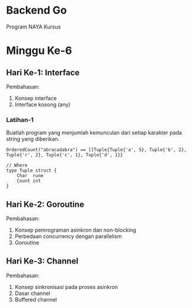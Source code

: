 # Backend Go
Program NAYA Kursus

# Minggu Ke-6

## Hari Ke-1: Interface
Pembahasan:
1. Konsep interface
2. Interface kosong (any)

### Latihan-1
Buatlah program yang menjumlah kemunculan dari setiap karakter pada string yang diberikan.

```
OrderedCount("abracadabra") == []Tuple{Tuple{'a', 5}, Tuple{'b', 2}, Tuple{'r', 2}, Tuple{'c', 1}, Tuple{'d', 1}}

// Where
type Tuple struct {
    Char  rune
    Count int
}
```

## Hari Ke-2: Goroutine
Pembahasan:
1. Konsep pemrograman asinkron dan non-blocking
2. Perbedaan concurrency dengan parallelism
3. Goroutine

## Hari Ke-3: Channel
Pembahasan:
1. Konsep sinkronisasi pada proses asinkron
2. Dasar channel
3. Buffered channel